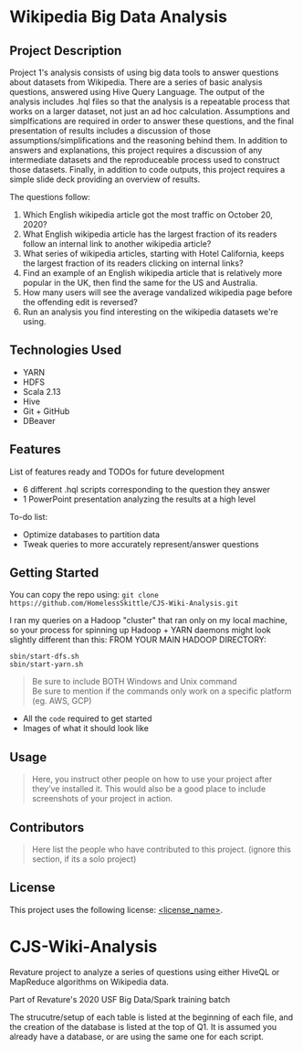# Wikipedia Big Data Analysis

## Project Description

Project 1's analysis consists of using big data tools to answer questions about datasets from Wikipedia. There are a series of basic analysis questions, answered using Hive Query Language. The output of the analysis includes .hql files so that the analysis is a repeatable process that works on a larger dataset, not just an ad hoc calculation. Assumptions and simplfications are required in order to answer these questions, and the final presentation of results includes a discussion of those assumptions/simplifications and the reasoning behind them. In addition to answers and explanations, this project requires a discussion of any intermediate datasets and the reproduceable process used to construct those datasets. Finally, in addition to code outputs, this project requires a simple slide deck providing an overview of results. 

The questions follow: 
1. Which English wikipedia article got the most traffic on October 20, 2020? 
2. What English wikipedia article has the largest fraction of its readers follow an internal link to another wikipedia article? 
3. What series of wikipedia articles, starting with Hotel California, keeps the largest fraction of its readers clicking on internal links? 
4. Find an example of an English wikipedia article that is relatively more popular in the UK, then find the same for the US and Australia. 
5. How many users will see the average vandalized wikipedia page before the offending edit is reversed? 
6. Run an analysis you find interesting on the wikipedia datasets we're using.

## Technologies Used

* YARN
* HDFS
* Scala 2.13
* Hive
* Git + GitHub
* DBeaver

## Features

List of features ready and TODOs for future development
* 6 different .hql scripts corresponding to the question they answer
* 1 PowerPoint presentation analyzing the results at a high level

To-do list:
* Optimize databases to partition data
* Tweak queries to more accurately represent/answer questions 

## Getting Started
   
You can copy the repo using:
``` git clone https://github.com/HomelessSkittle/CJS-Wiki-Analysis.git ```

I ran my queries on a Hadoop "cluster" that ran only on my local machine, so your process for spinning up Hadoop + YARN daemons might look slightly different than this:
FROM YOUR MAIN HADOOP DIRECTORY:
```
sbin/start-dfs.sh
sbin/start-yarn.sh
```

> Be sure to include BOTH Windows and Unix command  
> Be sure to mention if the commands only work on a specific platform (eg. AWS, GCP)

- All the `code` required to get started
- Images of what it should look like

## Usage

> Here, you instruct other people on how to use your project after they’ve installed it. This would also be a good place to include screenshots of your project in action.

## Contributors

> Here list the people who have contributed to this project. (ignore this section, if its a solo project)

## License

This project uses the following license: [<license_name>](<link>).


# CJS-Wiki-Analysis
Revature project to analyze a series of questions using either HiveQL or MapReduce algorithms on Wikipedia data.

Part of Revature's 2020 USF Big Data/Spark training batch

The strucutre/setup of each table is listed at the beginning of each file, and the creation of the database is listed at the top of Q1. It is assumed you already have a database, or are using the same one for each script.
